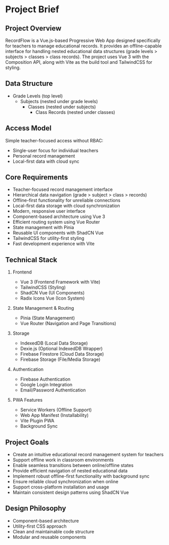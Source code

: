 # Project Brief

## Project Overview
RecordFlow is a Vue.js-based Progressive Web App designed specifically for teachers to manage educational records. It provides an offline-capable interface for handling nested educational data structures (grade levels > subjects > classes > class records). The project uses Vue 3 with the Composition API, along with Vite as the build tool and TailwindCSS for styling.

## Data Structure
- Grade Levels (top level)
  - Subjects (nested under grade levels)
    - Classes (nested under subjects)
      - Class Records (nested under classes)

## Access Model
Simple teacher-focused access without RBAC:
- Single-user focus for individual teachers
- Personal record management
- Local-first data with cloud sync

## Core Requirements
- Teacher-focused record management interface
- Hierarchical data navigation (grade > subject > class > records)
- Offline-first functionality for unreliable connections
- Local-first data storage with cloud synchronization
- Modern, responsive user interface
- Component-based architecture using Vue 3
- Efficient routing system using Vue Router
- State management with Pinia
- Reusable UI components with ShadCN Vue
- TailwindCSS for utility-first styling
- Fast development experience with Vite

## Technical Stack
1. Frontend
   - Vue 3 (Frontend Framework with Vite)
   - TailwindCSS (Styling)
   - ShadCN Vue (UI Components)
   - Radix Icons Vue (Icon System)

2. State Management & Routing
   - Pinia (State Management)
   - Vue Router (Navigation and Page Transitions)

3. Storage
   - IndexedDB (Local Data Storage)
   - Dexie.js (Optional IndexedDB Wrapper)
   - Firebase Firestore (Cloud Data Storage)
   - Firebase Storage (File/Media Storage)

4. Authentication
   - Firebase Authentication
   - Google Login Integration
   - Email/Password Authentication

5. PWA Features
   - Service Workers (Offline Support)
   - Web App Manifest (Installability)
   - Vite Plugin PWA
   - Background Sync

## Project Goals
- Create an intuitive educational record management system for teachers
- Support offline work in classroom environments
- Enable seamless transitions between online/offline states
- Provide efficient navigation of nested educational data
- Implement robust offline-first functionality with background sync
- Ensure reliable cloud synchronization when online
- Support cross-platform installation and usage
- Maintain consistent design patterns using ShadCN Vue

## Design Philosophy
- Component-based architecture
- Utility-first CSS approach
- Clean and maintainable code structure
- Modular and reusable components
